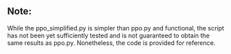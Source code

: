 ## Note:
While the ppo_simplified.py is simpler than ppo.py and functional, the
script has not been yet sufficiently tested and is not guaranteed to obtain
the same results as ppo.py. Nonetheless, the code is provided for reference.
